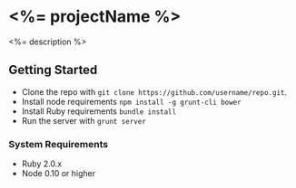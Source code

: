 # <%= projectName %>

<%= description %>

## Getting Started

- Clone the repo with `git clone https://github.com/username/repo.git`.
- Install node requirements `npm install -g grunt-cli bower`
- Install Ruby requirements `bundle install`
- Run the server with `grunt server`

### System Requirements

- Ruby 2.0.x
- Node 0.10 or higher
